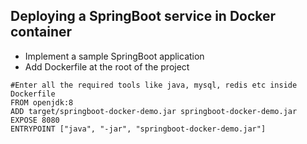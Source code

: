 ## Deploying a SpringBoot service in Docker container
- Implement a sample SpringBoot application
- Add Dockerfile at the root of the project
```
#Enter all the required tools like java, mysql, redis etc inside Dockerfile
FROM openjdk:8
ADD target/springboot-docker-demo.jar springboot-docker-demo.jar
EXPOSE 8080
ENTRYPOINT ["java", "-jar", "springboot-docker-demo.jar"]
```
